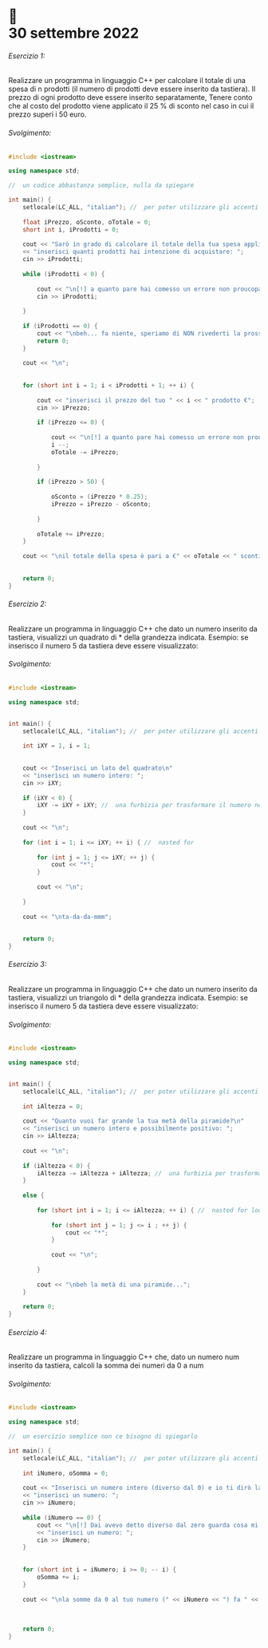 # :closed_book: <br /> 30 settembre 2022

###### Esercizio 1:

Realizzare un programma in linguaggio C++ per calcolare il totale di una spesa di n prodotti (il numero di prodotti deve essere inserito da tastiera). Il prezzo di ogni prodotto deve essere inserito separatamente, Tenere conto che al costo del prodotto viene applicato il 25 % di sconto nel caso in cui il prezzo superi i 50 euro.

###### Svolgimento:


```cpp
#include <iostream>

using namespace std;

//  un codice abbastanza semplice, nulla da spiegare

int main() {
	setlocale(LC_ALL, "italian"); //  per poter utilizzare gli accenti
	
	float iPrezzo, oSconto, oTotale = 0;
	short int i, iProdotti = 0;
	
	cout << "Sarò in grado di calcolare il totale della tua spesa applicando uno sconto ai prodotti che superano i 100€\n"
	<< "inserisci quanti prodotti hai intenzione di acquistare: ";
	cin >> iProdotti;
	
	while (iProdotti < 0) {
		
		cout << "\n[!] a quanto pare hai comesso un errore non proucoparti, inserisci nuovamente il numero dei prodotti che hai intensione di acquistare: ";
		cin >> iProdotti;
		
	}
	
	if (iProdotti == 0) {
		cout << "\nbeh... fa niente, speriamo di NON rivederti la prossima volta, addio!";
		return 0;
	}
	
	cout << "\n";
	
	
	for (short int i = 1; i < iProdotti + 1; ++ i) {
		
		cout << "inserisci il prezzo del tuo " << i << " prodotto €";
		cin >> iPrezzo;
		
		if (iPrezzo <= 0) {
			
			cout << "\n[!] a quanto pare hai comesso un errore non proucoparti, continua a inserire i tuoi prodotti\n\n";
			i --;
			oTotale -= iPrezzo;
			
		}
		
		if (iPrezzo > 50) {
			
			oSconto = (iPrezzo * 0.25);
			iPrezzo = iPrezzo - oSconto;
			
		}
		
		oTotale += iPrezzo;
	}
	
	cout << "\nil totale della spesa è pari a €" << oTotale << " sconti inclusi, alla prossima";
	
	
	return 0;
}
```



###### Esercizio 2:

Realizzare un programma in linguaggio C++ che dato un numero inserito da tastiera, visualizzi un quadrato di * della grandezza indicata. Esempio: se inserisco il numero 5 da tastiera deve essere visualizzato:

###### Svolgimento:

```cpp
#include <iostream>

using namespace std;


int main() {
	setlocale(LC_ALL, "italian"); //  per poter utilizzare gli accenti
	
	int iXY = 1, i = 1;
	
	
	cout << "Inserisci un lato del quadrato\n"
	<< "inserisci un numero intero: ";
	cin >> iXY;
	
	if (iXY < 0) {
		iXY -= iXY + iXY; //  una furbizia per trasformare il numero negativo in positivo
	}
	
	cout << "\n"; 
	
	for (int i = 1; i <= iXY; ++ i) { //  nasted for
		
		for (int j = 1; j <= iXY; ++ j) {
			cout << "*";
		}
		
		cout << "\n";
		
	}
	
	cout << "\nta-da-da-mmm";
	
	
	return 0;
}
```



###### Esercizio 3:

Realizzare un programma in linguaggio C++ che dato un numero inserito da tastiera, visualizzi un triangolo di * della grandezza indicata. Esempio: se inserisco il numero 5 da tastiera deve essere visualizzato:

###### Svolgimento:

```cpp
#include <iostream>

using namespace std;


int main() {
	setlocale(LC_ALL, "italian"); //  per poter utilizzare gli accenti
	
	int iAltezza = 0;
	
	cout << "Quanto vuoi far grande la tua metà della piramide?\n"
	<< "inserisci un numero intero e possibilmente positivo: ";
	cin >> iAltezza;
	
	cout << "\n";
	
	if (iAltezza < 0) {
		iAltezza -= iAltezza + iAltezza; //  una furbizia per trasformare il numero negativo in positivo
	}
	
	else {
		
		for (short int i = 1; i <= iAltezza; ++ i) { //  nasted for loop, dificile da spiegare, fai una ricerca
			
			for (short int j = 1; j <= i ; ++ j) {
				cout << "*";
			}
			
			cout << "\n";
			
		}
		
		cout << "\nbeh la metà di una piramide...";
	}
	
	return 0;
}
```



###### Esercizio 4:

Realizzare un programma in linguaggio C++ che, dato un numero num inserito da tastiera, calcoli la somma dei numeri da 0 a num

###### Svolgimento:

```cpp
#include <iostream>

using namespace std;

//  un esercizio semplice non ce bisogno di spiegarlo

int main() {
	setlocale(LC_ALL, "italian"); //  per poter utilizzare gli accenti
	
	int iNumero, oSomma = 0;
	
	cout << "Inserisci un numero intero (diverso dal 0) e io ti dirò la somma dei numero da 0 al tuo\n"
	<< "inserisci un numero: ";
	cin >> iNumero;
	
	while (iNumero == 0) {
		cout << "\n[!] Dai avevo detto diverso dal zero guarda cosa mi tocca fare scrivere altre righe inutili... riprova su...\n"
		<< "inserisci un numero: ";
		cin >> iNumero;
	}
	
	
	for (short int i = iNumero; i >= 0; -- i) {
		oSomma += i;
	}
	
	cout << "\nla somme da 0 al tuo numero (" << iNumero << ") fa " << oSomma;
	
	
	
	return 0;
}
```